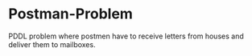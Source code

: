 # Postman-Problem
PDDL problem where postmen have to receive letters from houses and deliver them to mailboxes.
